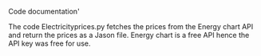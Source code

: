 Code documentation'



The code Electricityprices.py fetches the prices from the Energy chart API and return the prices as a Jason file. 
Energy chart is a free API hence the API key was free for use.
